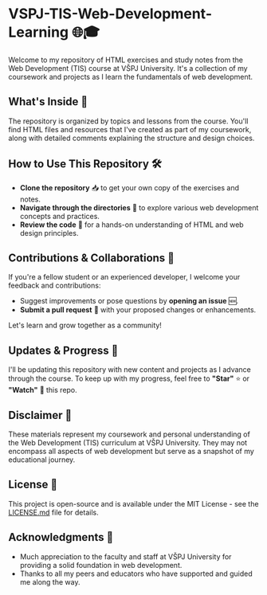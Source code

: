 # VSPJ-TIS-Web-Development-Learning 🌐🎓

Welcome to my repository of HTML exercises and study notes from the Web Development (TIS) course at VŠPJ University. It's a collection of my coursework and projects as I learn the fundamentals of web development.

## What's Inside 📁

The repository is organized by topics and lessons from the course. You'll find HTML files and resources that I've created as part of my coursework, along with detailed comments explaining the structure and design choices.

## How to Use This Repository 🛠️

- **Clone the repository** 📥 to get your own copy of the exercises and notes.
- **Navigate through the directories** 📂 to explore various web development concepts and practices.
- **Review the code** 🧐 for a hands-on understanding of HTML and web design principles.

## Contributions & Collaborations 👥

If you're a fellow student or an experienced developer, I welcome your feedback and contributions:
- Suggest improvements or pose questions by **opening an issue** 🆕.
- **Submit a pull request** 🔄 with your proposed changes or enhancements.

Let's learn and grow together as a community!

## Updates & Progress 🔄

I'll be updating this repository with new content and projects as I advance through the course. To keep up with my progress, feel free to **"Star"** ⭐ or **"Watch"** 👀 this repo.

## Disclaimer 📜

These materials represent my coursework and personal understanding of the Web Development (TIS) curriculum at VŠPJ University. They may not encompass all aspects of web development but serve as a snapshot of my educational journey.

## License 📄

This project is open-source and is available under the MIT License - see the [LICENSE.md](LICENSE.md) file for details.

## Acknowledgments 🙏

- Much appreciation to the faculty and staff at VŠPJ University for providing a solid foundation in web development.
- Thanks to all my peers and educators who have supported and guided me along the way.
